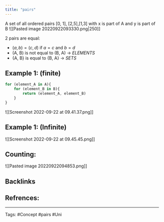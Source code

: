 ```yaml
---
title: "pairs"
---
```

A set of all ordered pairs [0, 1], [2,5],[1,3] with x is part of A and y is part of B
![[Pasted image 20220922093330.png|250]]

2 pairs are equal:
- $(a,b) = (c,d)$ if $a = c$ and $b = d$
- (A, B) is not equal to (B, A)  ->  *ELEMENTS*
- {A, B} is equal to {B, A}  ->  *SETS*

## Example 1: (finite)
```javascript
for (element_A in A){
	for (element_B in B){
		return (element_A, element_B)
	}
}
```
![[Screenshot 2022-09-22 at 09.41.37.png]]

## Example 1: (Infinite)
![[Screenshot 2022-09-22 at 09.45.45.png]]

## Counting:
![[Pasted image 20220922094853.png]]

## Backlinks

## Refrences:

---
Tags: #Concept #pairs #Uni 